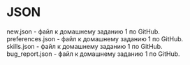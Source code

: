 # JSON

new.json - файл к домашнему заданию 1 по GitHub.  
preferences.json - файл к домашнему заданию 1 по GitHub.  
skills.json - файл к домашнему заданию 1 по GitHub.  
bug_report.json - файл к домашнему заданию 1 по GitHub.
